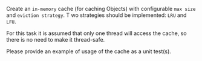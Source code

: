 Create an `in-memory` cache (for caching Objects) with configurable 
`max size` and `eviction strategy`.
T wo strategies should be implemented: `LRU` and `LFU`.

For this task it is assumed that only one thread will access the cache, 
so there is no need to make it thread-safe.

 Please provide an example of usage of the cache as a unit test(s).